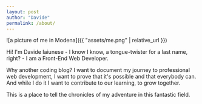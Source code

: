 ```yaml
---
layout: post
author: "Davide"
permalink: /about/
---
```


![a picture of me in Modena]({{ "assets/me.png" | relative_url }})

Hi! I'm Davide Iaiunese - I know I know, a tongue-twister for a last name, right? - I am a Front-End Web Developer. 

Why another coding blog? I want to document my journey to professional web development, I want to prove that it's possible and that everybody can. And while I do it I want to contribute to our learning, to grow together.

This is a place to tell the chronicles of my adventure in this fantastic field. 
